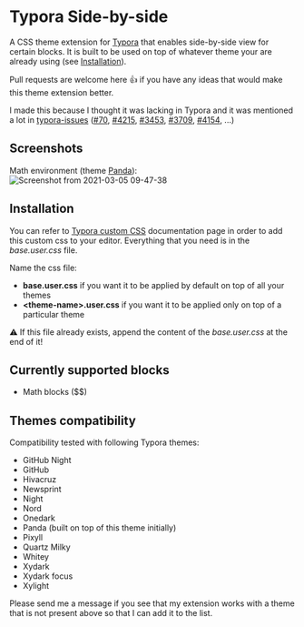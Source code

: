 # Typora Side-by-side

A CSS theme extension for [Typora](https://typora.io/) that enables side-by-side view for certain blocks. It is built to be used on top of whatever theme your are already using (see [Installation](#installation)).

Pull requests are welcome here 👍 if you have any ideas that would make this theme extension better.

I made this because I thought it was lacking in Typora and it was mentioned a lot in [typora-issues](https://github.com/typora/typora-issues) ([#70](https://github.com/typora/typora-issues/issues/70), [#4215](https://github.com/typora/typora-issues/issues/4215), [#3453](https://github.com/typora/typora-issues/issues/3453), [#3709](https://github.com/typora/typora-issues/issues/3709), [#4154](https://github.com/typora/typora-issues/issues/4154), ...)

## Screenshots

Math environment (theme [Panda](https://github.com/gilbertohasnofb/typora-panda-theme)):
![Screenshot from 2021-03-05 09-47-38](https://user-images.githubusercontent.com/63407038/110090865-1245d700-7d98-11eb-97d1-fc95ae0c60a4.png)


## Installation

You can refer to [Typora custom CSS](https://support.typora.io/Add-Custom-CSS/) documentation page in order to add this custom css to your editor.
Everything that you need is in the _base.user.css_ file.

Name the css file:

* **base.user.css** if you want it to be applied by default on top of all your themes
* **\<theme-name>.user.css** if you want it to be applied only on top of a particular theme

⚠️ If this file already exists, append the content of the _base.user.css_ at the end of it!

## Currently supported blocks

- Math blocks (\$\$)

## Themes compatibility

Compatibility tested with following Typora themes:

- GitHub Night
- GitHub
- Hivacruz
- Newsprint
- Night
- Nord
- Onedark
- Panda (built on top of this theme initially)
- Pixyll
- Quartz Milky
- Whitey
- Xydark
- Xydark focus
- Xylight

Please send me a message if you see that my extension works with a theme that is not present above so that I can add it to the list.

